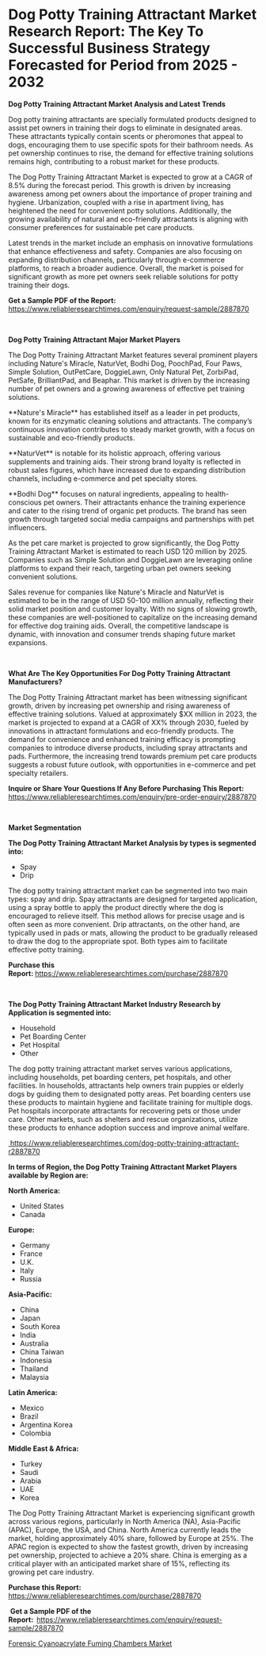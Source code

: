 <p><h1>Dog Potty Training Attractant Market Research Report: The Key To Successful Business Strategy Forecasted for Period from 2025 - 2032</h1></p><p><strong>Dog Potty Training Attractant Market Analysis and Latest Trends</strong></p>
<p><p>Dog potty training attractants are specially formulated products designed to assist pet owners in training their dogs to eliminate in designated areas. These attractants typically contain scents or pheromones that appeal to dogs, encouraging them to use specific spots for their bathroom needs. As pet ownership continues to rise, the demand for effective training solutions remains high, contributing to a robust market for these products.</p><p>The Dog Potty Training Attractant Market is expected to grow at a CAGR of 8.5% during the forecast period. This growth is driven by increasing awareness among pet owners about the importance of proper training and hygiene. Urbanization, coupled with a rise in apartment living, has heightened the need for convenient potty solutions. Additionally, the growing availability of natural and eco-friendly attractants is aligning with consumer preferences for sustainable pet care products.</p><p>Latest trends in the market include an emphasis on innovative formulations that enhance effectiveness and safety. Companies are also focusing on expanding distribution channels, particularly through e-commerce platforms, to reach a broader audience. Overall, the market is poised for significant growth as more pet owners seek reliable solutions for potty training their dogs.</p></p>
<p><strong>Get a Sample PDF of the Report:&nbsp;</strong> <a href="https://www.reliableresearchtimes.com/enquiry/request-sample/2887870?utm_campaign=3363&utm_medium=2&utm_source=Github&utm_content=ia&utm_term=14032025&utm_id=dog-potty-training-attractant">https://www.reliableresearchtimes.com/enquiry/request-sample/2887870</a></p>
<p>&nbsp;</p>
<p><strong>Dog Potty Training Attractant Major Market Players</strong></p>
<p><p>The Dog Potty Training Attractant Market features several prominent players including Nature's Miracle, NaturVet, Bodhi Dog, PoochPad, Four Paws, Simple Solution, OutPetCare, DoggieLawn, Only Natural Pet, ZorbiPad, PetSafe, BrilliantPad, and Beaphar. This market is driven by the increasing number of pet owners and a growing awareness of effective pet training solutions.</p><p>**Nature's Miracle** has established itself as a leader in pet products, known for its enzymatic cleaning solutions and attractants. The company’s continuous innovation contributes to steady market growth, with a focus on sustainable and eco-friendly products.</p><p>**NaturVet** is notable for its holistic approach, offering various supplements and training aids. Their strong brand loyalty is reflected in robust sales figures, which have increased due to expanding distribution channels, including e-commerce and pet specialty stores.</p><p>**Bodhi Dog** focuses on natural ingredients, appealing to health-conscious pet owners. Their attractants enhance the training experience and cater to the rising trend of organic pet products. The brand has seen growth through targeted social media campaigns and partnerships with pet influencers.</p><p>As the pet care market is projected to grow significantly, the Dog Potty Training Attractant Market is estimated to reach USD 120 million by 2025. Companies such as Simple Solution and DoggieLawn are leveraging online platforms to expand their reach, targeting urban pet owners seeking convenient solutions.</p><p>Sales revenue for companies like Nature's Miracle and NaturVet is estimated to be in the range of USD 50-100 million annually, reflecting their solid market position and customer loyalty. With no signs of slowing growth, these companies are well-positioned to capitalize on the increasing demand for effective dog training aids. Overall, the competitive landscape is dynamic, with innovation and consumer trends shaping future market expansions.</p></p>
<p>&nbsp;</p>
<p><strong>What Are The Key Opportunities For Dog Potty Training Attractant Manufacturers?</strong></p>
<p><p>The Dog Potty Training Attractant market has been witnessing significant growth, driven by increasing pet ownership and rising awareness of effective training solutions. Valued at approximately $XX million in 2023, the market is projected to expand at a CAGR of XX% through 2030, fueled by innovations in attractant formulations and eco-friendly products. The demand for convenience and enhanced training efficacy is prompting companies to introduce diverse products, including spray attractants and pads. Furthermore, the increasing trend towards premium pet care products suggests a robust future outlook, with opportunities in e-commerce and pet specialty retailers.</p></p>
<p><strong>Inquire or Share Your Questions If Any Before Purchasing This Report:</strong> <a href="https://www.reliableresearchtimes.com/enquiry/pre-order-enquiry/2887870?utm_campaign=3363&utm_medium=2&utm_source=Github&utm_content=ia&utm_term=14032025&utm_id=dog-potty-training-attractant">https://www.reliableresearchtimes.com/enquiry/pre-order-enquiry/2887870</a></p>
<p>&nbsp;</p>
<p><strong>Market Segmentation</strong></p>
<p><strong>The Dog Potty Training Attractant Market Analysis by types is segmented into:</strong></p>
<p><ul><li>Spay</li><li>Drip</li></ul></p>
<p><p>The dog potty training attractant market can be segmented into two main types: spay and drip. Spay attractants are designed for targeted application, using a spray bottle to apply the product directly where the dog is encouraged to relieve itself. This method allows for precise usage and is often seen as more convenient. Drip attractants, on the other hand, are typically used in pads or mats, allowing the product to be gradually released to draw the dog to the appropriate spot. Both types aim to facilitate effective potty training.</p></p>
<p><strong>Purchase this Report:&nbsp;</strong><a href="https://www.reliableresearchtimes.com/purchase/2887870?utm_campaign=3363&utm_medium=2&utm_source=Github&utm_content=ia&utm_term=14032025&utm_id=dog-potty-training-attractant">https://www.reliableresearchtimes.com/purchase/2887870</a></p>
<p>&nbsp;</p>
<p><strong>The Dog Potty Training Attractant Market Industry Research by Application is segmented into:</strong></p>
<p><ul><li>Household</li><li>Pet Boarding Center</li><li>Pet Hospital</li><li>Other</li></ul></p>
<p><p>The dog potty training attractant market serves various applications, including households, pet boarding centers, pet hospitals, and other facilities. In households, attractants help owners train puppies or elderly dogs by guiding them to designated potty areas. Pet boarding centers use these products to maintain hygiene and facilitate training for multiple dogs. Pet hospitals incorporate attractants for recovering pets or those under care. Other markets, such as shelters and rescue organizations, utilize these products to enhance adoption success and improve animal welfare.</p></p>
<p><a href="https://www.reliableresearchtimes.com/dog-potty-training-attractant-r2887870?utm_campaign=3363&utm_medium=2&utm_source=Github&utm_content=ia&utm_term=14032025&utm_id=dog-potty-training-attractant">&nbsp;https://www.reliableresearchtimes.com/dog-potty-training-attractant-r2887870</a></p>
<p><strong>In terms of Region, the Dog Potty Training Attractant Market Players available by Region are:</strong></p>
<p>
    <p> <strong> North America: </strong>
        <ul>
            <li>United States</li>
            <li>Canada</li>
        </ul>
        </p> 
    <p> <strong> Europe: </strong>
        <ul>
            <li>Germany</li>
            <li>France</li>
            <li>U.K.</li>
            <li>Italy</li>
            <li>Russia</li>
        </ul>
        </p> 
    <p> <strong> Asia-Pacific: </strong>
        <ul>
            <li>China</li>
            <li>Japan</li>
            <li>South Korea</li>
            <li>India</li>
            <li>Australia</li>
            <li>China Taiwan</li>
            <li>Indonesia</li>
            <li>Thailand</li>
            <li>Malaysia</li>
        </ul>
        </p> 
    <p> <strong> Latin America: </strong>
        <ul>
            <li>Mexico</li>
            <li>Brazil</li>
            <li>Argentina Korea</li>
            <li>Colombia</li>
        </ul>
        </p> 
    <p> <strong> Middle East & Africa: </strong>
        <ul>
            <li>Turkey</li>
            <li>Saudi</li>
            <li>Arabia</li>
            <li>UAE</li>
            <li>Korea</li>
        </ul>
    </p>
    </p>
<p><p>The Dog Potty Training Attractant Market is experiencing significant growth across various regions, particularly in North America (NA), Asia-Pacific (APAC), Europe, the USA, and China. North America currently leads the market, holding approximately 40% share, followed by Europe at 25%. The APAC region is expected to show the fastest growth, driven by increasing pet ownership, projected to achieve a 20% share. China is emerging as a critical player with an anticipated market share of 15%, reflecting its growing pet care industry.</p></p>
<p><strong>Purchase this Report: </strong><a href="https://www.reliableresearchtimes.com/purchase/2887870?utm_campaign=3363&utm_medium=2&utm_source=Github&utm_content=ia&utm_term=14032025&utm_id=dog-potty-training-attractant">https://www.reliableresearchtimes.com/purchase/2887870</a></p>
<p>&nbsp;<strong>Get a Sample PDF of the Report:&nbsp;&nbsp;</strong><a href="https://www.reliableresearchtimes.com/enquiry/request-sample/2887870?utm_campaign=3363&utm_medium=2&utm_source=Github&utm_content=ia&utm_term=14032025&utm_id=dog-potty-training-attractant">https://www.reliableresearchtimes.com/enquiry/request-sample/2887870</a></p>
<p><strong></strong></p>
<p><p><a href="https://github.com/usraceby/Market-Research-Report-List-1/blob/main/forensic-cyanoacrylate-fuming-chambers-market.md?utm_campaign=3363&utm_medium=2&utm_source=Github&utm_content=ia&utm_term=14032025&utm_id=dog-potty-training-attractant">Forensic Cyanoacrylate Fuming Chambers Market</a></p></p>